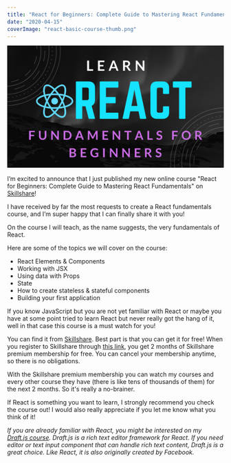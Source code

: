 ```yaml
---
title: "React for Beginners: Complete Guide to Mastering React Fundamentals"
date: "2020-04-15"
coverImage: "react-basic-course-thumb.png"
---
```


[![React Fundamentals Course](images/react-basic-course-thumb.png)](https://skl.sh/2XAKn7u)

I’m excited to announce that I just published my new online course "React for Beginners: Complete Guide to Mastering React Fundamentals" on [Skillshare](https://skl.sh/2XAKn7u)!

I have received by far the most requests to create a React fundamentals course, and I’m super happy that I can finally share it with you!

On the course I will teach, as the name suggests, the very fundamentals of React.

Here are some of the topics we will cover on the course:

- React Elements & Components
- Working with JSX
- Using data with Props
- State
- How to create stateless & stateful components
- Building your first application

If you know JavaScript but you are not yet familiar with React or maybe you have at some point tried to learn React but never really got the hang of it, well in that case this course is a must watch for you!

You can find it from [Skillshare](https://skl.sh/2XAKn7u). Best part is that you can get it for free! When you register to Skillshare through [this link](https://skl.sh/2XAKn7u), you get 2 months of Skillshare premium membership for free. You can cancel your membership anytime, so there is no obligations.

With the Skillshare premium membership you can watch my courses and every other course they have (there is like tens of thousands of them) for the next 2 months. So it's really a no-brainer.

If React is something you want to learn, I strongly recommend you check the course out! I would also really appreciate if you let me know what you think of it!

_If you are already familiar with React, you might be interested on my [Draft.js course](https://codepulse.blog/rich-text-editing-in-react-with-draft-js-course/). Draft.js is a rich text editor framework for React. If you need editor or text input component that can handle rich text content, Draft.js is a great choice. Like React, it is also originally created by Facebook._
